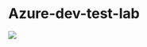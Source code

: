 # Azure-dev-test-lab
</a><a href="https://portal.azure.com/#create/Microsoft.Template/uri/https%3A//raw.githubuseraccount.com/mohsinis/master/azure-devtest-lab/azuredeploy.json" target="_blank">
    <img src="http://azuredeploy.net/deploybutton.png"/>
</a>
